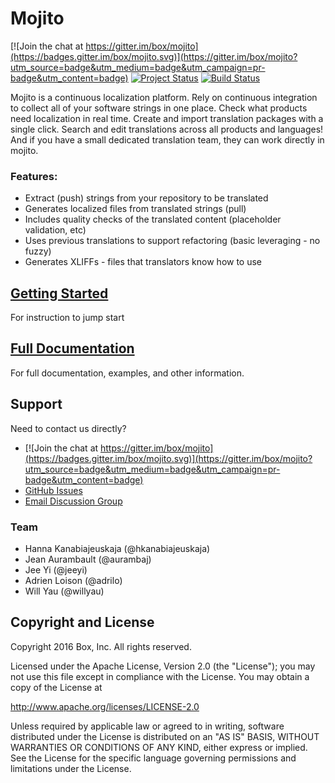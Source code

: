 Mojito 
====

[![Join the chat at https://gitter.im/box/mojito](https://badges.gitter.im/box/mojito.svg)](https://gitter.im/box/mojito?utm_source=badge&utm_medium=badge&utm_campaign=pr-badge&utm_content=badge)
[![Project Status](http://opensource.box.com/badges/active.svg)](http://opensource.box.com/badges)
[![Build Status](https://travis-ci.org/box/mojito.svg?branch=master)](https://travis-ci.org/box/mojito/branches)

Mojito is a continuous localization platform. Rely on continuous integration to collect all of your software strings in one place. Check what products need localization in real time. Create and import translation packages with a single click. Search and edit translations across all products and languages! And if you have a small dedicated translation team, they can work directly in mojito.

### Features:
- Extract (push) strings from your repository to be translated
- Generates localized files from translated strings (pull)
- Includes quality checks of the translated content (placeholder validation, etc)
- Uses previous translations to support refactoring (basic leveraging - no fuzzy)
- Generates XLIFFs - files that translators know how to use

## [Getting Started](http://opensource.box.com/mojito/docs/guides/getting-started/)
For instruction to jump start

## [Full Documentation](http://opensource.box.com/mojito/docs/)
For full documentation, examples, and other information.

## Support

Need to contact us directly? 
- [![Join the chat at https://gitter.im/box/mojito](https://badges.gitter.im/box/mojito.svg)](https://gitter.im/box/mojito?utm_source=badge&utm_medium=badge&utm_campaign=pr-badge&utm_content=badge)
- [GitHub Issues](https://github.com/Box/Mojito/issues)
- [Email Discussion Group](mailto:mojito-global@googlegroups.com)

### Team
- Hanna Kanabiajeuskaja (@hkanabiajeuskaja)
- Jean Aurambault (@aurambaj)
- Jee Yi (@jeeyi)
- Adrien Loison (@adrilo)
- Will Yau (@willyau)

## Copyright and License

Copyright 2016 Box, Inc. All rights reserved.

Licensed under the Apache License, Version 2.0 (the "License");
you may not use this file except in compliance with the License.
You may obtain a copy of the License at

   http://www.apache.org/licenses/LICENSE-2.0

Unless required by applicable law or agreed to in writing, software
distributed under the License is distributed on an "AS IS" BASIS,
WITHOUT WARRANTIES OR CONDITIONS OF ANY KIND, either express or implied.
See the License for the specific language governing permissions and
limitations under the License.
